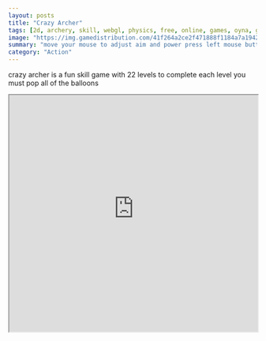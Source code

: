 ```yaml
---
layout: posts
title: "Crazy Archer"
tags: [2d, archery, skill, webgl, physics, free, online, games, oyna, game, free, games, play, play, games]
image: "https://img.gamedistribution.com/41f264a2ce2f471888f1184a7a19421a-512x512.jpeg"
summary: "move your mouse to adjust aim and power press left mouse button to shoot  free online games oyna game free games play play games"
category: "Action"
---
```


crazy archer is a fun skill game with 22 levels to complete each level you must pop all of the balloons

<iframe width="100%" height="480px;" src="https://html5.gamedistribution.com/41f264a2ce2f471888f1184a7a19421a/"></iframe>